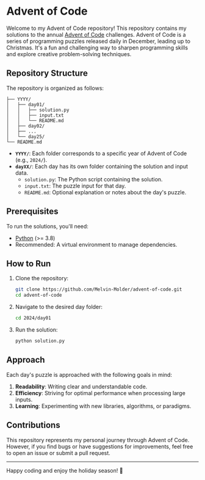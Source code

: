 # Advent of Code

Welcome to my Advent of Code repository! This repository contains my solutions to the annual [Advent of Code](https://adventofcode.com/) challenges. Advent of Code is a series of programming puzzles released daily in December, leading up to Christmas. It's a fun and challenging way to sharpen programming skills and explore creative problem-solving techniques.

## Repository Structure

The repository is organized as follows:

```
├── YYYY/
│   ├── day01/
│   │   ├── solution.py
│   │   ├── input.txt
│   │   └── README.md
│   ├── day02/
│   ├── ...
│   └── day25/
└── README.md
```

- **`YYYY/`**: Each folder corresponds to a specific year of Advent of Code (e.g., `2024/`).
- **`dayXX/`**: Each day has its own folder containing the solution and input data.
  - `solution.py`: The Python script containing the solution.
  - `input.txt`: The puzzle input for that day.
  - `README.md`: Optional explanation or notes about the day's puzzle.

## Prerequisites

To run the solutions, you'll need:

- [Python](https://www.python.org/downloads/) (>= 3.8)
- Recommended: A virtual environment to manage dependencies.

## How to Run

1. Clone the repository:
   ```bash
   git clone https://github.com/Melvin-Molder/advent-of-code.git
   cd advent-of-code
   ```

2. Navigate to the desired day folder:
   ```bash
   cd 2024/day01
   ```

3. Run the solution:
   ```bash
   python solution.py
   ```

## Approach

Each day's puzzle is approached with the following goals in mind:

1. **Readability**: Writing clear and understandable code.
2. **Efficiency**: Striving for optimal performance when processing large inputs.
3. **Learning**: Experimenting with new libraries, algorithms, or paradigms.

## Contributions

This repository represents my personal journey through Advent of Code. However, if you find bugs or have suggestions for improvements, feel free to open an issue or submit a pull request.

---

Happy coding and enjoy the holiday season! 🎄
